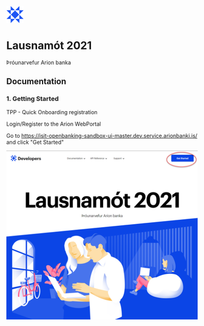 ![Logo](https://github.com/EikiEgilz/OpenBanking2021-Documentation/blob/main/01%20-%20arionlogoblue.png?raw=true)
# Lausnamót 2021 


Þróunarvefur Arion banka



## Documentation


  ### 1. Getting Started

  TPP - Quick Onboarding registration
  
  Login/Register to the Arion WebPortal

Go to https://isit-openbanking-sandbox-ui-master.dev.service.arionbanki.is/ and click "Get Started"


![App Screenshot](https://raw.githubusercontent.com/EikiEgilz/OpenBanking2021-Documentation/main/02%20-%20Getting%20Started.png)


  